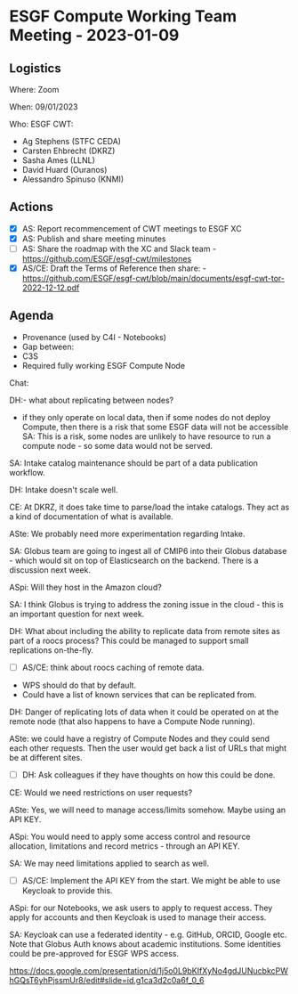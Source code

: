 # ESGF Compute Working Team Meeting - 2023-01-09

## Logistics

Where: Zoom

When:  09/01/2023

Who:  ESGF CWT:
- Ag Stephens (STFC CEDA)
- Carsten Ehbrecht (DKRZ)
- Sasha Ames (LLNL)
- David Huard (Ouranos)
- Alessandro Spinuso (KNMI)

## Actions

- [x] AS: Report recommencement of CWT meetings to ESGF XC
- [x] AS: Publish and share meeting minutes
- [ ] AS: Share the roadmap with the XC and Slack team - https://github.com/ESGF/esgf-cwt/milestones
- [x] AS/CE: Draft the Terms of Reference then share: - https://github.com/ESGF/esgf-cwt/blob/main/documents/esgf-cwt-tor-2022-12-12.pdf

## Agenda



- Provenance (used by C4I - Notebooks)
- Gap between:
 - C3S
 - Required fully working ESGF Compute Node
 
Chat:

DH:- what about replicating between nodes?
 - if they only operate on local data, then if some nodes do not deploy Compute, then there is a risk that some ESGF data will not be accessible
SA: This is a risk, some nodes are unlikely to have resource to run a compute node - so some data would not be served.

SA: Intake catalog maintenance should be part of a data publication workflow.

DH: Intake doesn't scale well. 

CE: At DKRZ, it does take time to parse/load the intake catalogs. They act as a kind of documentation of what is available.

ASte: We probably need more experimentation regarding Intake.

SA: Globus team are going to ingest all of CMIP6 into their Globus database - which would sit on top of Elasticsearch on the backend. There is a discussion next week.

ASpi: Will they host in the Amazon cloud? 

SA: I think Globus is trying to address the zoning issue in the cloud - this is an important question for next week.

DH: What about including the ability to replicate data from remote sites as part of a roocs process? This could be managed to support small replications on-the-fly.

- [ ] AS/CE: think about roocs caching of remote data.
 - WPS should do that by default.
 - Could have a list of known services that can be replicated from. 

DH: Danger of replicating lots of data when it could be operated on at the remote node (that also happens to have a Compute Node running).

ASte: we could have a registry of Compute Nodes and they could send each other requests. Then the user would get back a list of URLs that might be at different sites.

- [ ] DH: Ask colleagues if they have thoughts on how this could be done.

CE: Would we need restrictions on user requests? 

ASte: Yes, we will need to manage access/limits somehow. Maybe using an API KEY.

ASpi: You would need to apply some access control and resource allocation, limitations and record metrics - through an API KEY.

SA: We may need limitations applied to search as well.

- [ ] AS/CE: Implement the API KEY from the start. We might be able to use Keycloak to provide this.

ASpi: for our Notebooks, we ask users to apply to request access. They apply for accounts and then Keycloak is used to manage their access.

SA: Keycloak can use a federated identity - e.g. GitHub, ORCID, Google etc. Note that Globus Auth knows about academic institutions. Some identities could be pre-approved for ESGF WPS access.

https://docs.google.com/presentation/d/1j5o0L9bKIfXyNo4gdJUNucbkcPWhGQsT6yhPjssmUr8/edit#slide=id.g1ca3d2c0a6f_0_6


